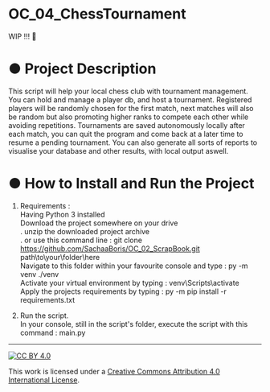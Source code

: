 # OC_04_ChessTournament

WIP !!!  :construction_worker:

# ● Project Description  
This script will help your local chess club with tournament management.
You can hold and manage a player db, and host a tournament. Registered players will be randomly chosen for the first match, next matches will also be random but also promoting higher ranks to compete each other while avoiding repetitions.
Tournaments are saved autonomously locally after each match, you can quit the program and come back at a later time to resume a pending tournament.
You can also generate all sorts of reports to visualise your database and other results, with local output aswell.
  
# ● How to Install and Run the Project  
1. Requirements :  
Having Python 3 installed  
Download the project somewhere on your drive  
. unzip the downloaded project archive  
. or use this command line : git clone https://github.com/SachaaBoris/OC_02_ScrapBook.git path\to\your\folder\here  
Navigate to this folder within your favourite console and type : py -m venv ./venv  
Activate your virtual environment by typing : venv\Scripts\activate  
Apply the projects requirements by typing : py -m  pip install -r requirements.txt  

2. Run the script.  
In your console, still in the script's folder, execute the script with this command : main.py  
  
---  
  
[![CC BY 4.0][cc-by-shield]][cc-by]  
  
This work is licensed under a [Creative Commons Attribution 4.0 International License][cc-by].  
  
[cc-by]: http://creativecommons.org/licenses/by/4.0/  
[cc-by-shield]: https://img.shields.io/badge/License-CC%20BY%204.0-lightgrey.svg  
